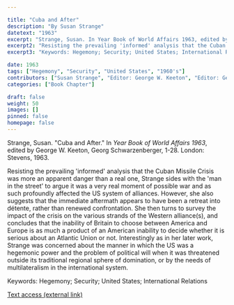 ```yaml
---

title: "Cuba and After"
description: "By Susan Strange"
datetext: "1963"
excerpt: "Strange, Susan. In Year Book of World Affairs 1963, edited by George W. Keeton, Georg Schwarzenberger, 1-28. London: Stevens, 1963."
excerpt2: "Resisting the prevailing 'informed' analysis that the Cuban Missile Crisis was more an apparent danger than a real one, Strange sides with the 'man in the street' to argue it was a very real moment of possible war and as such profoundly affected the US system of alliances. However, she also suggests that the immediate aftermath appears to have been a retreat into détente, rather than renewed confrontation. She then turns to survey the impact of the crisis on the various strands of the Western alliance(s), and concludes that the inability of Britain to choose between America and Europe is as much a product of an American inability to decide whether it is serious about an Atlantic Union or not. Interestingly as in her later work, Strange was concerned about the manner in which the US was a hegemonic power and the problem of political will when it was threatened outside its traditional regional sphere of domination, or by the needs of multilateralism in the international system."
excerpt3: "Keywords: Hegemony; Security; United States; International Relations"

date: 1963
tags: ["Hegemony", "Security", "United States", "1960's"]
contributors: ["Susan Strange", "Editor: George W. Keeton", "Editor: Georg Schwarzenberger"]
categories: ["Book Chapter"]

draft: false
weight: 50
images: []
pinned: false
homepage: false
---
```


Strange, Susan. "Cuba and After." In *Year Book of World Affairs 1963*, edited by George W. Keeton, Georg Schwarzenberger, 1-28. London: Stevens, 1963.

Resisting the prevailing 'informed' analysis that the Cuban Missile Crisis was more an apparent danger than a real one, Strange sides with the 'man in the street' to argue it was a very real moment of possible war and as such profoundly affected the US system of alliances. However, she also suggests that the immediate aftermath appears to have been a retreat into détente, rather than renewed confrontation. She then turns to survey the impact of the crisis on the various strands of the Western alliance(s), and concludes that the inability of Britain to choose between America and Europe is as much a product of an American inability to decide whether it is serious about an Atlantic Union or not. Interestingly as in her later work, Strange was concerned about the manner in which the US was a hegemonic power and the problem of political will when it was threatened outside its traditional regional sphere of domination, or by the needs of multilateralism in the international system.

Keywords: Hegemony; Security; United States; International Relations

[Text access (external link)](https://www.worldcat.org/title/4663018929)
